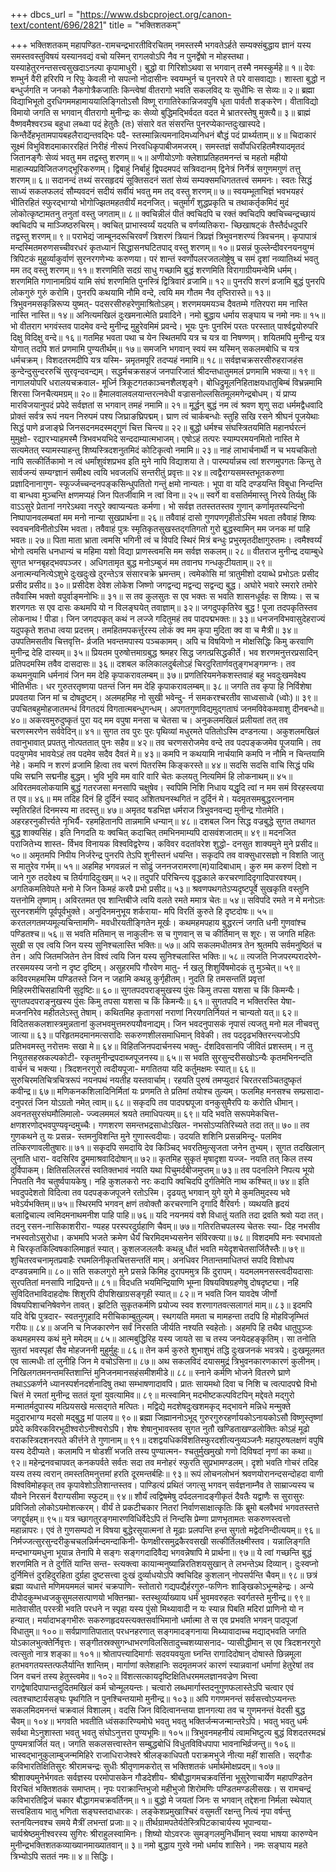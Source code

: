 +++
dbcs_url = "https://www.dsbcproject.org/canon-text/content/696/2821"
title = "भक्तिशतकम्"

+++
भक्तिशतकम्
महापण्डित-रामचन्द्रभारतीविरचितम्
नमस्तस्मै भगवतेऽर्हते सम्यक्संबुद्धाय
ज्ञानं यस्य समस्तवस्तुविषयं यस्यानवद्यं वचो 
यस्मिन् रागलवोऽपि नैव न पुनर्द्वेषो न मोहस्तथा। 
यस्याहेतुरनन्तसत्त्वसुखदाऽनल्पा कृपामाधुरी। 
बुद्धो वा गिरिशोऽथवा स भगवान् तस्मै नमस्कुर्महे॥ १॥
देवः शम्भुर्न वैरी हरिरपि न रिपुः केवली नो सपत्नो 
नोदासीनः स्वयम्भुर्न च पुनरपरे ते परे वासवाद्याः। 
शास्ता बुद्धो न बन्धुर्जगति न जनको नैकगोत्रैकजातिः 
किन्त्वेषां वीतरागो भवति सकलविद् यः सुधीभिः स सेव्यः॥ २॥
ब्रह्मा विद्याभिभूतो दुरधिगममहामाययालिङ्गितोऽसौ 
विष्णू रागातिरेकान्निजवपुषि धृता पार्वतौ शङ्करेण। 
वीताविद्यो विमायो जगति स भगवान् वीतरागो मुनीन्द्रः 
कः सेव्यो बुद्धिमद्भिर्वदत वदत मे भ्रातरस्तेषु मुक्त्यै॥ ३॥
ब्राह्मं वैष्णवमैश्वरञ्च बहुधा लब्ध्वा पदं हेतुतैः (तः) 
संसारे वत संसरन्ति पुनरप्येकान्तदुःखास्पदे। 
किन्तैर्देहभृतामपायबहलैराद्यन्तवद्भिः पदै-
स्तस्मान्नित्यमनादिमध्यनिधनं बौद्धं पदं प्रार्थ्यताम्॥ ४॥
चिदाकारं सूक्ष्मं विभुविशदमाकाररहितं 
निरीहं नीरूपं निरवधिकृपाबीजमजरम्।
समस्तज्ञं सर्वोपधिरहितमैश्यादमृतदं 
जितानङ्गैः सेव्यं भवतु मम तद्वस्तु शरणम्॥ ५॥
अणीयोऽणोः क्लेशाप्रतिहतमनन्तं च महतो 
महीयो माहात्म्यप्रविजितजगद्भूरिकरुणम्। 
द्विबाहुं निर्बाहुं द्विपदमपदं सत्रिवदानम् 
द्विनेत्रं निर्नेत्रं सगुणमगुणं तत्तु शरणम्॥ ६॥
सदानन्दं तथ्यं सरसहृदयं सूक्तिसदनं 
सतां सेव्यं सम्यक्समधिगततत्त्वं सममनः। 
स्वतः सिद्धं साध्यं सकलफलदं सौम्यवदनं 
सदीयं सर्वीयं भवतु मम तद् वस्तु शरणम्॥ ७॥
स्वयम्भूताभिज्ञं भवभयहरं भीतिरहितं 
स्फुरद्भाग्यो भोगोज्झितमहतवीर्यं मदनजित्। 
चतुर्मार्गं शुद्धप्रकृति च तथाकर्तृकमिदं 
मुदं लोकोत्कृष्टामतनु तनुतां वस्तु जगताम्॥ ८॥
क्वचिन्नीलं पीतं क्वचिदपि च रक्तं क्वचिदपि 
क्वचिच्चन्द्रच्छायं क्वचिदपि च माञ्जिष्ठरुचिरम्। 
क्वचित् प्राभास्वर्य्यं यदयति च वर्णव्यतिकरा-
च्छिखाषट्कं तैस्तैर्दधदुपरि तद्वस्तु शरणम्॥ ९॥
पराभेद्यं जाम्बूनदरूचिरवर्णं त्रिशरणं 
त्रियानं त्रिप्रज्ञं त्रिभुवनशरण्यं त्रिवचनम्।
कृपापात्रं  मन्दस्मितमरुणसच्चीवरधरं 
कृतध्यानं सिद्धासनघटितपाद् वस्तु शरणम्॥ १०॥
प्रसन्नं फुल्लेन्दीवरनयनयुग्मं त्रिपिटकं 
मुहुर्व्याकुर्वाणं सुरनरगणेभ्यः करुणया। 
परं शान्तं स्वर्णोपलरजतलोष्ट्रेषु च समं 
दृशां नव्यातिथ्यं भवतु मम तद् वस्तु शरणम्॥ ११॥
शरणमिति सदग्रं साधु गच्छामि बुद्धं
शरणमिति विरागाग्रीयमन्वेमि धर्मम्। 
शरणमिति गणानामग्रियं  यामि संघं 
शरणमिति पुनस्त्रिं द्वित्रिवारं व्रजामि॥ १२॥
पुनरपि शरणं व्रजामि बुद्धं 
पुनरपि लोकगुरुं गुरुं करोमि। 
पुनरपि कथयामि नौमि वन्दे,
त्वयि मम गौतम नैव तृप्तिरास्ते॥ १३॥
त्रिभुवनमसकृन्निरूप्य युष्मत्-
पदसरसीरुहरेणुमाश्रितोऽहम्। 
शरणमयमयञ्च दैवतम्मे 
गतिरपरा मम नास्ति नास्ति नास्ति॥ १४॥
अनित्यमखिलं दुःखमनात्मेति प्रवादिने। 
नमो बुद्धाय धर्माय सङ्घाय च नमो नमः॥ १५॥
भो वीतराग भगवंस्तव पादमेव 
वन्दे मुनीन्द्र मुहुरेवमिमं प्रवन्दे। 
भूयः पुनः पुनरिमं परतः परस्तात् 
पार्श्वद्वयोरुपरि दिक्षु विदिक्षु वन्दे॥ १६॥
गतमिह भवता पथा च येन 
स्थितमपि यत्र च यत्र वा निषण्णम्। 
शयितमपि मुनीन्द्र यत्र योगात् 
तदपि शतं प्रणमामि पुण्यतीर्थम्॥ १७॥
समजनि भगवान् स्वयं स्म यस्मिन् 
सकलमबोधि च यत्र धर्मचक्रम्। 
विशदतरमदीपि यत्र यस्मि-
न्नमृतमपूरि तदप्यहं नमामि॥ १८॥
सर्वज्ञचक्रसरसीरुहराजहंस 
कुन्देन्दुसुन्दररुचिं सुरवृन्दवन्द्यम्। 
सद्धर्मचक्रसहजं जनपारिजातं 
श्रीदन्तधातुममलं प्रणमामि भक्त्या॥ १९॥
नागालयोपरि धरालयचक्रवाल-
मूर्ध्नि त्रिकूटगतकाञ्चनशैलशृङ्गे। 
बोधिद्रुमूलनिहिताक्षयधातुबिम्बं 
विभ्रन्नमामि शिरसा जिनचैत्यमग्रम्॥ २०॥
हैमालवालवलयान्तरत्नवेधी 
वज्रासनोल्लसितमूलमगेन्द्रबोधम्। 
यं प्राप्य मारविजयानुपदं प्रपेदे 
सर्वज्ञतां स भगवान् तमहं नमामि॥ २१॥
मूर्द्धन् बुद्धं नम त्वं श्रवण शृणु सदा धर्ममद्वैधवादि 
प्रोक्तं सर्वत्र रूपं नयन निरुपमं पश्य जिघ्राङघ्रिपद्मम्। 
घ्राण त्वं चार्कबन्धोः स्तुहि सखि रसने श्रीघनं पूजयेथाः 
सिद्धं पाणे व्रजाङ्घ्रे जिनसदनमदस्मद्गुणं चित्त चिन्त्य॥ २२॥
बुद्धो धर्मश्च संघस्त्रितयमिति महानर्घरत्नं मुमुक्षो-
रद्यारभ्याहमस्मै त्रिभवभयभिदे सन्ददाम्यात्मभाजम्। 
एषोऽहं तत्परः स्याम्परमयनमितो नास्ति मे सत्यमेतत् 
स्यामस्याहन्तु शिष्यस्त्रिदशनुतमिदं कोटिकृत्वो नमामि॥ २३॥
नाहं लाभार्चनार्थी न च भयचकितो नापि सत्कीर्तिकामो 
न त्वं धर्मांशुवंशप्रभव इति मुने नापि विद्याशया ते। 
पारम्पर्यान्नच त्वां शरणमुपगतः किन्तु ते सार्वजन्यं 
सम्यग्ज्ञानं समीक्ष्य त्वयि भवजलधिं सन्तरीतुं प्रवृत्तः॥ २४॥
त्वद्वैराग्यसमस्तभूतकरुणा प्रज्ञादिनानागुण-
स्फूर्ज्जच्चन्दनपङ्कसिन्धुपतितो गन्तुं क्षमो नान्यतः। 
भूपा वा यदि दण्डयन्ति विबुधा निन्दन्ति वा बान्धवा 
मुञ्चन्ति क्षणमप्यहं जिन पितर्जीवामि न त्वां विना॥ २५॥
स्वर्गे वा वसतिर्ममास्तु निरये तिर्यक्षु किं वाऽऽसुरे 
प्रेतानां नगरेऽथवा नरपुरे क्वाप्यन्यतः कर्मणा। 
भो सर्वज्ञ ततस्ततस्तव गुणान् कर्णामृतस्यन्दिनो 
निष्पापानवलम्बतां मम मनो नान्या सुखप्रार्थना॥ २६॥
तवैवाहं दासो गुणपणगृहीतोऽस्मि भवता 
तवैवाहं शिष्यः स्ववचनविनीतोऽस्मि भवता। 
तवैवाहं पुत्रः स्मृतिकृतसुखस्तद्गतिगतो 
गुरो बुद्धस्वामिन् मम जनक मां पाहि भवतः॥ २७॥
पिता माता भ्राता त्वमसि भगिनी त्वं च विपदि 
स्थिरं मित्रं बन्धुः प्रभुरमृतदीक्षागुरुतमः। 
त्वमैश्वर्य्यं भोगो त्वमसि धनधान्यं च महिमा 
यशो विद्या प्राणस्त्वमसि मम सर्वज्ञ सकलम्॥ २८॥
वीतराज मुनीन्द्र दयाम्बुधे 
सुगत भग्नबृहद्भवपञ्जर। 
अधिगतामृत बुद्ध मनोऽम्बुजं 
मम तवानघ गन्धकुटीयताम्॥ २९॥
अनात्मन्यनित्येऽशुभे दुःखदुःखे 
दुरन्तेऽत्र संसारचक्रे भ्रमन्तम्। 
त्वमेकोसि मां त्रातुमीशो दयाब्धे 
प्रभोऽतः प्रसीद प्रसीद प्रसीद॥ ३०॥
प्रसीदेश देवेश लोकेश जिष्णो 
जगद्वन्द्य मद्वन्द्य सद्वन्द्य बुद्ध। 
अघोरे भवारे स्मरारे तमोरे 
तवैवास्मि भक्तो वपुर्वाङ्मनोभिः॥ ३१॥
स तव कुलसुतः स एव भक्तः 
स भवति शासनधूर्वहः स शिष्यः। 
स च शरणगतः स एव दासः 
कथमपि यो न विलङ्घयेत् तवाज्ञाम्॥ ३२॥
जगदुपकृतिरेव बुद्ध ! पूजा 
तदपकृतिस्तव लोकनाथ ! पीडा। 
जिन जगदपकृत् कथं न लज्जे 
गदितुमहं तव पादपद्मभक्तः॥ ३३॥
धनजनविभवासुदेहराज्यं 
यदुपकृते शतधा त्वया प्रदत्तम्। 
तमहितमपकर्त्तुरस्य लोकं 
क्व मम कृपा मुदिता क्व वा च मैत्री॥ ३४॥
उपपतिमसतीव चित्तवृत्ति-
र्व्रजति भवन्तमपास्य पञ्चकामम्। 
अपि च विषयिणो न मोक्षसिद्धिः 
किमु करवाणि मुनीन्द्र देहि दास्यम्॥ ३५॥
प्रियतम पुरुषोत्तमाग्रबुद्ध 
श्रमहर सिद्ध जगत्प्रसिद्धकीर्ते। 
भव शरणमनुत्तरप्रसादिन् 
प्रतिपदमस्मि तवैव दासदासः॥ ३६॥
दशबल कलिकालदुर्बलोऽहं 
चिरदुरितार्णवतुङ्गभङ्गमग्नः। 
तव कथमनुयामि धर्मनावं 
जिन मम देहि कृपाकरावलम्बम्॥ ३७॥
प्रणतिरियमनेकशस्तवाहं 
बहु भवदुःखमवेक्ष्य भीतिभीतः। 
धर गुरुतरतृष्णया पतन्तं 
जिन मम देहि कृपाकरावलम्बम्॥ ३८॥
जगति तव कृपा हि निर्विशेषा 
प्रपवतया जिन मां च दोषदुष्टम्। 
अलमहमिह नो सुखी भवेन्दु-
र्न समकरश्चरतीव साध्वसाध्वे (ध्वोः)॥ ३९॥
उपचितबहुमोहजातमन्धं 
विगतदयं विगतात्मबन्धुगन्धम्। 
अपगतगुणविद्यमुद्गताघं 
जनमविवेकमवाशु दीनबन्धो॥ ४०॥
अकरवमुरुदुष्कृतं पुरा यद् 
मम वपुषा मनसा च चेतसा च। 
अनुकलमखिलं प्रलीयतां तत् 
तव चरणस्मरणेन सर्ववेदिन्॥ ४१॥
सुगत तव पुरः पुरः पृथिव्यां 
मधुरमते पतितोऽस्मि दण्डनत्या। 
अकुशलमखिलं तवानुभावात् 
प्रपततु नोत्पततात् पुनः सहैव॥ ४२॥
तव चरणसरोजमेव वन्दे 
तव पदपङ्कजमेव पूजयामि। 
तव पदयुगमेव भावयेऽहं 
तव पदमेव सदैव दैवतं मे॥ ४३॥
कमपि न कथयामि नार्चयामि 
कमपि न नौमि न चिन्तयामि नेहे। 
कमपि न शरणं व्रजामि हित्वा 
तव चरणं पितरस्मि किङ्करस्ते॥ ४४॥
सदसि सदसि वाचि सिद्धं 
पथि पथि सद्मनि सद्मनीह बुद्धम्। 
भुवि भुवि मम वारि वारि चेतः 
कलयतु नित्यमिमं हि लोकनाथम्॥ ४५॥
अविरतमवलोकयामि बुद्धं 
गतरजसा मनसापि चक्षुषेव। 
स्वपिमि निशि निधाय यद्धृदि त्वां 
न मम समं विरहस्त्वया त एव॥ ४६॥
मम तदिह दिनं हि दुर्दिनं स्याद् 
अशितघनस्थगितं न दुर्दिनं मे। 
यदमृतसमबुद्धरत्ननाम 
स्मृतिरहितं दिनमस्य मा तदस्तु॥ ४७॥
अमृतद षडभिज्ञ धर्मराज 
त्रिभुवनवन्द्य मुनीन्द्र गोतमेति। 
अहरहरनुकीर्त्त्यते नृभिर्यै-
रहमहितानपि तान्नमामि धन्यान्॥ ४८॥
दशबल जिन सिद्ध वज्रबुद्धे 
सुगत तथागत बुद्ध शाक्यसिंह। 
इति निगदति यः क्वचित् कदाचित् 
तमभिनमाम्यपि दासवंशजातम्॥ ४९॥
मदनजित पराजितेभ्य शास्त-
र्विभव विनायक विश्वविद्वरेण्य। 
कविवर वदतांवरेश शुद्धो-
दनसुत शाक्यमुने मुने प्रसीद॥ ५०॥
अमृतमपि निपीय निर्जरेन्द्र 
पुनरपि तेऽपि शुनीस्तनं धयन्ति। 
सकृदपि तव वाक्सुधारसज्ञो 
न विशति जातु स मातुरेव गर्भम्॥ ५१॥
अहमिह भगवन्नलं न सोढुं 
जननजरामरणा(म)यादिबाधाम्। 
कुरु मम करुणं दिशो न जाने 
गुरु तदवेक्ष्य च तिर्यगादिदुःखम्॥ ५२॥
तदुपरि परिचिन्त्य वृद्धकाले 
करचरणादिदृगादिपारवश्यम्। 
अगतिकमतिवेपते मनो मे 
जिन किमहं करवै प्रभो प्रसीद॥ ५३॥
श्रवणपथगतेऽप्यदृष्टपूर्वे 
सुखकृति वस्तुनि यत्तनोमि तृष्णाम्। 
अविरतमत एव शान्तिबीजे 
त्वयि वलते रमते ममात्र चेतः॥ ५४॥
सविपदि रमते न मे मनोऽतः 
सुरनरशर्मणि पूर्वपूर्वभुक्ते। 
अनुदिनमनुभूय शर्कराया-
मपि विरतिं कुरुते हि दृष्टदोषः॥ ५५॥
करतलगतमप्यमूल्यचिन्तामणि-
मवधीरयतीङ्गितेन मूर्खः। 
कथमहमपहाय बुद्धरत्नं 
जगति धनी गुणवांश्च पण्डितश्च॥ ५६॥
स भवति मतिमान् स नाकुलीनः 
स च गुणवान् स च कीर्तिमान् स शूरः। 
स जगति महितः सुखी स एव 
त्वयि जिन यस्य सुनिश्चलास्ति भक्तिः॥ ५७॥
अपि सकलमधीतमत्र तेन 
श्रुतमपि सर्वमनुष्ठितं च तेन। 
अपि जितमजितेन तेन विश्वं 
त्वयि जिन यस्य सुनिश्चलास्ति भक्तिः॥ ५८॥
त्यजति निजपरम्परादरेणे-
तरसमयस्य जनो न दृष्ट दृष्टिम्। 
असुहरमपि गौरवेण मातु-
र्न खलु शिशुर्विषमोदकं तु मुञ्चेत्॥ ५९॥
कविवरमहमस्मि पण्डितस्ते 
जिन न जहामि कथन्नु कुर्गृहीतम्। 
नुदति हि तमसन्ततिं प्रवृत्तां 
मिहिरमरीचिसहायिनी सुदृष्टिः॥ ६०॥
सुगतपदपराङ्मुखस्य पुंसः 
किमु तपसा यशसा च किं किमन्यैः। 
सुगतपदपराङ्नुखस्य पुंसः 
किमु तपसा यशसा च किं किमन्यैः॥ ६१॥
सुगतपदि न भक्तिरस्ति येषा-
मजननिरेव महीतलेऽस्तु तेषाम्। 
कथितमिह कृतागसां नराणां 
निरयगतिर्नियतं न चान्यतो यत्॥ ६२॥
विदितसकलशास्त्रमुन्नतानां 
कुलभवमुत्तमरुपयौवनाद्यम्। 
जिन भवदनुपासकं नृपासं 
त्यजतु मनो मल नीचवत्तु जात्या॥ ६३॥
परिहृतमदमानमत्सरादिः 
सकरुणशीलसमाधिमान् विवेकी। 
तव पददृढभक्तिरन्त्यजोऽपि 
प्रतिभवमस्तु नरोत्तमः सखा मे॥ ६४॥
विहितजिनपदार्चनस्य भक्तु-
र्दशदिवसानपि जीवितं प्रशस्तम्। 
न तु नियुतसहस्रकल्पकोटी-
रकृतमुनीन्द्रपदाब्जपूजनस्य॥ ६५॥
स  भवति सुरसुन्दरीसखोऽन्यैः 
कृतमभिनन्दति वार्चनं च भक्त्या। 
त्रिदशनरगुरो त्वदीयपूजा-
मगतितया यदि कर्तुमक्षमः स्यात्॥ ६६॥
सुरुचिरमतिचित्रचित्ररूपं 
नयनपथं नयतीह यस्तवार्चाम्। 
रहयति पुरुषं तमप्युदारं 
चिरतरसञ्चितदुष्कृतं कवीन्द्र॥ ६७॥
मणिकनकशिलादिनिर्मितां यः 
प्रणमति ते प्रतिमां तयोश्च तुल्यम्। 
फलमिह मनसश्च सम्प्रसादा-
दनुपरतं जिन योऽग्रतो नमेत् त्वाम्॥ ६८॥
सकृदपि तव पादपद्मपूजा 
वनकुसुमैरपि यः करोति धीमान्। 
अवनतसुरसंघमौलिमालो-
ज्ज्वलममलं श्रयते तमाधिपत्यम्॥ ६९॥
यदि भवति सरूपमेकचित्त-
क्षणशरणोद्भवपुण्यवृन्दमुच्चैः। 
गणशरण समन्तभद्रसाधोऽखिल-
नभसोऽप्यतिरिच्यते तदा तत्॥ ७०॥
तव गुणकथने तु यः प्रसन्न-
स्तमनुविशन्ति मुने गुणास्त्वदीयाः। 
उदयति शशिनि प्रसन्नमिन्दू-
पलमिव तत्किरणावलीतुषारः॥ ७१॥
सकृदपि समदायि देव किञ्चिद् 
भवरतिमुत्सृजता जनेन तुभ्यम्। 
सुगत तदखिलान् लुनाति धारा-
वदसिरिव द्रुममाश्रवादिदोषान्॥ ७२॥
कृतमिह सुकृतं मृषादृशा यज्ज-
नयति तत् किल तस्य दुर्विपाकम्। 
क्षितिसलिलरसं स्वतिक्तभावं 
नयति यथा पिचुमर्दबीजमुप्तम्॥ ७३॥
तव पदनलिने निपत्य भूयो 
निपतति नैव चतुर्ष्वपायकेषु। 
नहि कुशलकरो नरः कदापि 
क्वचिदपि दुर्गतिमेति नाथ कश्चित्॥ ७४॥
इति भवदुपदेशतो विदित्वा 
तव पदपङ्कजपूजने रतोऽस्मि। 
दृढयतु  भगवान् युगे युगे मे 
कुमतिमुदस्य भवे भवेऽर्यभक्तिम्॥ ७५॥
स्थिरमपि भगवन् क्षणं तवोक्तौ 
करचरणानि दृगादि वैरिवर्गः। 
व्यथयति हृदयं बलाद्विचाल्य 
त्वमिदमनाथमनीश पाहि पाहि॥ ७६॥
यदि नयनमयं वशे विधातुं 
यतति तदा द्रवति श्रवो यदा तत्। 
तदनु रसन-नासिकाशरीरा-
ण्यहह परस्परदुर्ग्रहाणि चैवम्॥ ७७॥
गतिरतिचपलस्य चेतसः स्या-
दिह नभसीव नभस्वतोऽसुरोधा। 
कभमपि भजते क्रमेण धैर्यं 
चिरमिदमभ्यसनेन संविरक्त्या॥ ७८॥
विशदमपि मनः स्वभावतो मे 
चिरकृतकिल्विषकालिमाहृतं स्यात्। 
कुशलजललवैः कथन्नु धौतं 
भवति मयेदृशचेतसार्जितैस्तैः॥ ७९॥
शुचितरवचनामृतप्रवाहैः 
रघमलिनीकृतचित्तसन्ततिं माम्। 
अनधिवर नितान्तमाधितप्तं 
सपदि विशोधय दण्डवन्नमामि॥ ८०॥
सति सकलगुरो मुने प्रसन्ने 
किमिह दुरापममुत्र किं दुरापम्। 
यदमलमनसस्त्वदीयदासाः 
सुरपतितां मनसापि नाद्रियन्ते॥ ८१॥
विदधति भयमिन्द्रियाणि भूम्ना 
विषयविषग्रहणेषु दोषदृष्ट्या। 
नहि सुविदितभाविदाहदोषः 
शिशुरपि दीपशिखाग्रसङ्गृही स्यात्॥ ८२॥
न भवति जिन यावदेष जीर्णो 
विषयपिशाचनिषेवणेन तावत्। 
झटिति सुकृतकर्मणि प्रयोज्य
स्वव शरणागतवत्सलागतं माम्॥ ८३॥
इदमपि यदि वेद्मि पुत्रदार-
स्वतनुगृहादि मरीचिकाम्बुतुल्यम्।
स्थगयति ममता च मामहन्ता 
तदपि हि मोहविजृम्भितं गरीयः॥ ८४॥
अजनि च निजकारणेन सर्वं 
निरसति जीर्यति नश्यति स्वहेतोः। 
अहमपि हि तथैव धातुपुञ्जः 
कथमहमस्य कथं मुने ममेदम्॥ ८५॥
आत्मबुद्धिरिह यस्य जायते 
सा च तस्य जनयेदहङ्कृतिम्। 
सा  तनोति सुतरां भवस्पृहां 
सैव मोहजननी मुहुर्मुहुः॥ ८६॥
तेन कर्म कुरुते शुभाशुभं 
तद्धि दुःखजनकं भवत्रये। 
दुःखमूलमत एव सात्मधीः 
तां  लुनीहि जिन मे वचोऽसिना॥ ८७॥
अथ सकलविदं दयासमुद्रं 
त्रिभुवनकारणकारणं कुलीनम्। 
निखिलगतमनन्तमस्तिशान्तिं 
मुनिजनमानसहंसमीशमीडे॥ ८८॥
स्नाने कर्मणि भोजने वितरणे घ्राणे तथाऽऽकर्णने 
ध्यानस्पर्शनदर्शनादिषु तथा सम्भाषणादावपि। 
प्रातः सायमथो दिवा च निशि च त्वत्पादपद्मे विभो 
चित्तं मे रमतां मुनीन्द्र सततं यूनां युवत्यामिव॥ ८९॥
मत्स्वामिन् मदभीष्टकल्पविटपिन् मद्देवते मद्गुरो 
मन्मातर्मदुपास्य मत्प्रियसखे मत्सद्गते मत्पितः। 
मद्विद्ये मदशेषदुःखशमकृद् मद्भावने मन्निधे 
मन्मुक्ते मदुदारभाग्य मदसो मद्बुद्ध मां पालय॥ ९०॥
ब्रह्मा जिह्माननोऽभूद् गुरुरगुरुरहर्णायकोऽनायकोऽसौ 
विष्णुस्तृष्णां प्रपेदे कविरकविरभूदीश्वरोऽनीश्वरोऽपि। 
शेषः शेषानुभावस्तव सुगत नुतौ खण्डिताखण्डलोक्तिः 
कोऽहं मूढो वराकस्त्रिदशनरपते कीर्त्तने ते गुणानाम्॥ ९१॥
दशद्वयधिकविंशतिस्फुरदशीत्यनुव्यञ्जनैः 
महापुरुषलक्षणं वपुषि यस्य देदीप्यते। 
कलामपि न षोडशीं भजति तस्य पुण्यात्मन-
श्चतुर्मुखमुखो गणो दिविषदां नृणां का कथा॥ ९२॥
महेन्द्रनवचापवत् कनकपर्वते सर्वतः
सदा तव मनोहरं स्फुरति सुप्रभामण्डलम्। 
दृशो भवति गोचरं तदिह यस्य तस्य त्वरान् 
तमस्ततिमनुत्तमां हरति दूरमन्तर्बहिः॥ ९३॥
रूपं लोचनलोभनं श्रवणयोरानन्दसन्दोहदा 
वाणी विश्वविमोहकृत् तव कृपावेशोऽतिशान्तस्तव। 
पाण्डित्यं प्रथितं जगत्सु भगवन् सर्वज्ञनाम्नैव ते 
साम्राज्यस्य च यौवने निरसनं वैराग्यसीमा स्फुटम्॥ ९४॥
शौर्यं त्वद्विषमेषु दर्पदलनादङ्गीकृतं दैवतैः
यद्वाणैः स सुरासुरः प्रविजितो लोकोऽयमोशत्करम्। 
वीर्यं ते प्रकटीचकार नितरां निर्वाणसाक्षात्कृतिः 
किं ब्रूमो बलवैभवं भगवतस्तत्ते जगद्दुर्वहम्॥ ९५॥
यत्र च्छागतुरङ्गमारणविधिर्वेदेऽपि तं निन्दसि 
प्रेम्णा प्राणभृतामतः सकरुणस्त्वत्तो महान्नापरः। 
एवं ते गुणसम्पदो न विषया बुद्धेरसूयात्मनां 
ते मूढाः प्रलपन्ति हन्त सुगतो मद्वेदनिन्दीत्ययम्॥ ९६॥
निर्मज्जत्सुरसुन्दरीकुचचलन्निर्मन्दमन्दाकिनी-
फेणक्षीरसमुद्रकैरवसखी सत्कीर्तिलक्ष्मीस्तव। 
यन्नालिङ्गति मन्दभाग्यमधुना भूयान्न तेनापि मे 
सङ्गः सङ्गगदादिवैद्य भगवन्नेषापि मे प्रार्थना॥ ९७॥
ये त्वां गच्छन्ति बुद्धं शरणमिति न ते दुर्गतिं यान्ति सन्त-
स्त्यक्त्वा कायान्मनुष्यान्निरतिशयसुखान् ते लभन्तेऽथ दिव्यान्। 
दुःस्वप्नो दुर्निमित्तं दुरहिदुरहिता दुर्ग्रहा दुष्टसत्त्वा 
दुःखं दुर्व्याधयोऽपि क्वचिदिह कुशलान् नोपसर्पन्ति चैवम्॥ ९८॥
छत्रं ब्रह्मा व्यधात्ते मणिमयममलं चामरं चक्रपाणि-
स्तोतारो गद्यपद्यैर्हरगुरु-फणिनः शाङ्खिकोऽभून्महेन्द्रः। 
अन्ये दीपोदकुम्भध्वजकुसुमलसत्पाणयो भक्तिनम्रा-
स्तस्थुर्व्याख्याय धर्मं भुवमवरुहतः स्वर्गतस्ते मुनीन्द्र॥ ९९॥
मातेवासीत् परस्त्री भवति परधने न स्पृहा यस्य पुंसो 
मिथ्यावादी न यः स्यान्न पिबति मदिरां प्राणिनो यो न हन्यात्। 
मर्यादाभङ्गभीरुः सकरुणहृदयस्त्यक्तसर्वाभिमानो 
धर्मात्मा ते स एव प्रभवति भगवन् पादपूजां विधातुम्॥ १००॥
सर्वप्राणातिपातात् परधनहरणात् सङ्गमादङ्गनाया 
मिथ्यावादाच्च मद्याद्भवति जगति योऽकालभुत्क्तेर्निवृत्तः। 
सङ्गीतस्रक्सुगन्धाभरणविलसितादुच्चशय्यासनाद-
प्यासीद्धीमान् स एव त्रिदशनरगुरो त्वत्सुतो नात्र शङ्का॥ १०१॥
श्रोतापत्त्यादिमार्गाः सदवयवयुता घ्नन्ति रागादिदोषान् 
दोषास्ते छिन्नमूला हतभवगतयस्तत्फलैर्यान्ति शान्तिम्। 
मार्गाणां क्लेशहानिः सदमृतमजरं कारणं स्यान्नवानां 
धर्माणां हेतुरेषां तव जिन वचनं तस्य हेतुस्त्वमेव॥ १०२॥
विंशत्सत्कायदृष्टिक्षितिधरममलज्ञानवज्रेण भित्त्वा 
रागद्वेषादिपापान्तदुदितमखिलं कर्म चोन्मूलयन्तः। 
चत्वारो लब्धमार्गास्तदनुगुणफलास्तेऽपि चत्वार एवं 
त्वतश्चाष्टार्यसङ्घः पृथगिति न पुनश्चिन्तयामो मुनीन्द्र॥ १०३॥
अपि गगणमनन्तं सर्वसत्त्वोऽप्यनन्तः 
सकलमिदमनन्तं चक्रवालं विशालम्। 
वदसि जिन विदित्वानन्तया ज्ञानगत्या 
तव च गुणमनन्तं वेदसी बुद्ध चैवम्॥ १०४॥
भगवति भवतीति ध्वंसकारिण्यमोघे 
भवतु भवतु भक्तिर्जन्मजन्मान्तरेऽपि। 
भवतु भवतु धर्मः सर्वथा मेऽनुशास्ता 
भवतु भवतु संघोऽनुत्तरा पुण्यभूमिः॥ १०५॥
त्रिभुवनमहनीयं त्वामभिष्टुत्य बुद्धं 
विशदतरमदभ्रं पुण्यमत्रार्जितं यत्। 
जगति सकलसत्त्वास्तेन सम्बुद्धबोधिं 
विधुतविविधपापा भावनाभिर्व्रजन्तु॥ १०६॥
भास्वद्भानुकुलाम्बुजन्ममिहिरे राजाधिराजेश्वरे 
श्रीलङ्काधिपतौ पराक्रमभुजे नीत्या महीं शासति। 
सद्गौडः कविभारतिक्षितिसुरः श्रीरामचन्द्रः सुधीः 
श्रीतृणामकरोत् स भक्तिशतकं धर्मार्थमोक्षप्रदम्॥ १०७॥
श्रीशाक्यमुनेर्भगवतः सर्वज्ञस्य परमोपासकेन गौडदेशीय-
श्रीबौद्धागमचक्रवर्त्तिना भूसुरेणाचार्येण महापण्डितेन 
विरचितं भक्तिशतकं समाप्तम्।
नृपः पराक्रान्तिभुजो महीभुजो शिरोमणिः पण्डितमण्डलीसखः। 
स रामचन्द्रं कविभारतिद्विजं चकार बौद्धागमचक्रवर्तिनम्॥ १॥
बुद्धो मे जयतां जिनः स भगवान् तद्देशना निर्मला 
स्थेयात् सत्त्वहिताय भातु भणिता सङ्घस्तदाधारकः। 
लङ्केशप्रमुखाश्चिरं वसुमतीं रक्षन्तु नित्यं नृपा
वर्षन्तु स्तनयित्नवश्च समये मैत्रीं लभन्तां प्रजाः॥ २॥
तीर्थग्रामपतेर्यतेस्त्रिपिटकाचार्यस्य भूपान्वया-
चार्यश्रेष्ठमुनीश्वरस्य सुगिरः श्रीराहुलस्वामिनः। 
शिष्यो योऽवरजः सुमङ्गलमुनिर्धीमान् स्वया भाषया 
कारुण्येन मुनीन्द्रभक्तिशतकव्याख्यानमाख्यातवान्॥ ३॥
नमो बुद्धाय गुरवे नमो धर्माय शासिने। 
नमः सङ्घाय महते त्रिभ्योऽपि सततं नमः॥ ४॥
सिद्धिः।
